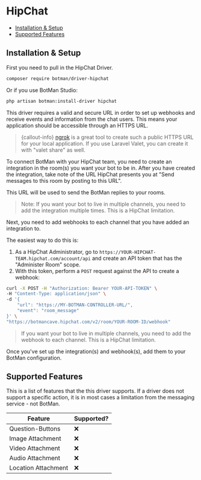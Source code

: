 # HipChat

- [Installation & Setup](#installation-setup)
- [Supported Features](#supported-features)

<a id="installation-setup"></a>
## Installation & Setup

First you need to pull in the HipChat Driver.

```sh
composer require botman/driver-hipchat
```

Or if you use BotMan Studio:

```sh
php artisan botman:install-driver hipchat
```

This driver requires a valid and secure URL in order to set up webhooks and receive events and information from the chat users. This means your application should be accessible through an HTTPS URL.

> {callout-info} [ngrok](https://ngrok.com/) is a great tool to create such a public HTTPS URL for your local application. If you use Laravel Valet, you can create it with "valet share" as well.

To connect BotMan with your HipChat team, you need to create an integration in the room(s) you want your bot to be in.
After you have created the integration, take note of the URL HipChat presents you at "Send messages to this room by posting to this URL". 

This URL will be used to send the BotMan replies to your rooms.
 
 > Note: If you want your bot to live in multiple channels, you need to add the integration multiple times. This is a HipChat limitation.
 
Next, you need to add webhooks to each channel that you have added an integration to.

The easiest way to do this is:

1. As a HipChat Administrator, go to `https://YOUR-HIPCHAT-TEAM.hipchat.com/account/api` and create an API token that has the "Administer Room" scope.
2. With this token, perform a `POST` request against the API to create a webhook:

```bash
curl -X POST -H "Authorization: Bearer YOUR-API-TOKEN" \
-H "Content-Type: application/json" \
-d '{
	"url": "https://MY-BOTMAN-CONTROLLER-URL/",
	"event": "room_message"
}' \
"https://botmancave.hipchat.com/v2/room/YOUR-ROOM-ID/webhook"
```
> If you want your bot to live in multiple channels, you need to add the webhook to each channel. This is a HipChat limitation.

Once you've set up the integration(s) and webhook(s), add them to your BotMan configuration.	

<a id="supported-features"></a>
## Supported Features
This is a list of features that the this driver supports.
If a driver does not support a specific action, it is in most cases a limitation from the messaging service - not BotMan.

<table class="table">
<thead>
	<tr>
		<th>Feature</th>
		<th>Supported?</th>
	</tr>
</thead>
<tbody>
	<tr>
		<td>Question-Buttons</td>
		<td>❌</td>
	</tr>
	<tr>
		<td>Image Attachment</td>
		<td>❌</td>
	</tr>
	<tr>
		<td>Video Attachment</td>
		<td>❌</td>
	</tr>
	<tr>
		<td>Audio Attachment</td>
		<td>❌</td>
	</tr>
	<tr>
		<td>Location Attachment</td>
		<td>❌</td>
	</tr>
</tbody>
</table>

